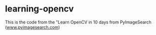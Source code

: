 # learning-opencv
This is the code from the "Learn OpenCV in 10 days from PyImageSearch (www.pyimagesearch.com)
